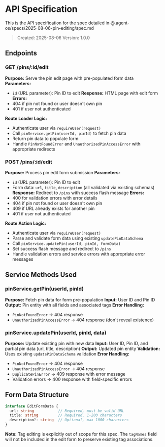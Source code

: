 # API Specification

This is the API specification for the spec detailed in @.agent-os/specs/2025-08-06-pin-editing/spec.md

> Created: 2025-08-06
> Version: 1.0.0

## Endpoints

### GET /pins/:id/edit

**Purpose:** Serve the pin edit page with pre-populated form data
**Parameters:** 
- `id` (URL parameter): Pin ID to edit
**Response:** HTML page with edit form
**Errors:** 
- 404 if pin not found or user doesn't own pin
- 401 if user not authenticated

**Route Loader Logic:**
- Authenticate user via `requireUser(request)`
- Call `pinService.getPin(userId, pinId)` to fetch pin data
- Return pin data to populate form
- Handle `PinNotFoundError` and `UnauthorizedPinAccessError` with appropriate redirects

### POST /pins/:id/edit

**Purpose:** Process pin edit form submission
**Parameters:** 
- `id` (URL parameter): Pin ID to edit
- Form data: `url`, `title`, `description` (all validated via existing schemas)
**Response:** Redirect to `/pins` with success flash message
**Errors:** 
- 400 for validation errors with error details
- 404 if pin not found or user doesn't own pin
- 409 if URL already exists for another pin
- 401 if user not authenticated

**Route Action Logic:**
- Authenticate user via `requireUser(request)`
- Parse and validate form data using existing `updatePinDataSchema`
- Call `pinService.updatePin(userId, pinId, formData)`
- Set success flash message and redirect to `/pins`
- Handle validation errors and service errors with appropriate error messages

## Service Methods Used

### pinService.getPin(userId, pinId)

**Purpose:** Fetch pin data for form pre-population
**Input:** User ID and Pin ID
**Output:** Pin entity with all fields and associated tags
**Error Handling:** 
- `PinNotFoundError` → 404 response
- `UnauthorizedPinAccessError` → 404 response (don't reveal existence)

### pinService.updatePin(userId, pinId, data)

**Purpose:** Update existing pin with new data
**Input:** User ID, Pin ID, and partial pin data (url, title, description)
**Output:** Updated pin entity
**Validation:** Uses existing `updatePinDataSchema` validation
**Error Handling:**
- `PinNotFoundError` → 404 response
- `UnauthorizedPinAccessError` → 404 response
- `DuplicatePinError` → 409 response with error message
- Validation errors → 400 response with field-specific errors

## Form Data Structure

```typescript
interface EditFormData {
  url: string           // Required, must be valid URL
  title: string         // Required, 1-200 characters
  description?: string  // Optional, max 1000 characters
}
```

**Note:** Tag editing is explicitly out of scope for this spec. The `tagNames` field will not be included in the edit form to preserve existing tag associations.